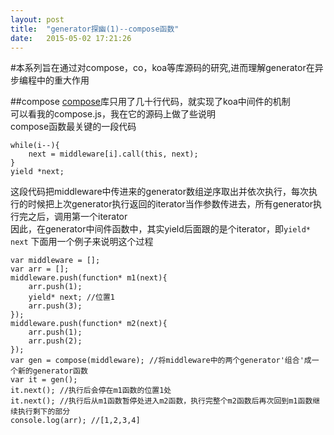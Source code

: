 ```yaml
---
layout: post
title:  "generator探幽(1)--compose函数"
date:   2015-05-02 17:21:26
---
```

#本系列旨在通过对compose，co，koa等库源码的研究,进而理解generator在异步编程中的重大作用

##compose
[compose](http://https://github.com/koajs/compose)库只用了几十行代码，就实现了koa中间件的机制  
可以看我的compose.js，我在它的源码上做了些说明  
compose函数最关键的一段代码    

    while(i--){
        next = middleware[i].call(this, next);
    }
    yield *next;

这段代码把middleware中传进来的generator数组逆序取出并依次执行，每次执行的时候把上次generator执行返回的iterator当作参数传进去，所有generator执行完之后，调用第一个iterator  
因此，在generator中间件函数中，其实yield后面跟的是个iterator，即```yield* next```
下面用一个例子来说明这个过程  

    var middleware = [];
    var arr = []; 
    middleware.push(function* m1(next){
        arr.push(1);
        yield* next; //位置1
        arr.push(3);
    });
    middleware.push(function* m2(next){
        arr.push(1);
        arr.push(2);
    });
    var gen = compose(middleware); //将middleware中的两个generator'组合'成一个新的generator函数
    var it = gen();
    it.next(); //执行后会停在m1函数的位置1处
    it.next(); //执行后从m1函数暂停处进入m2函数，执行完整个m2函数后再次回到m1函数继续执行剩下的部分
    console.log(arr); //[1,2,3,4]
